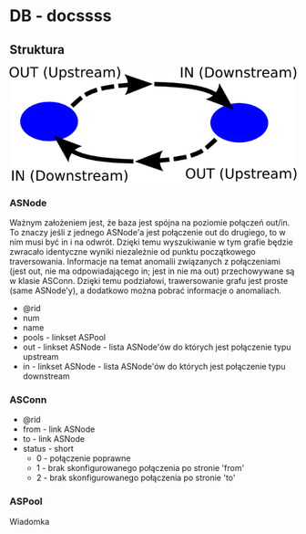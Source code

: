 # DB - docssss

## Struktura

![Nodes connections](https://github.com/zpi2011asvis/asvis/raw/master/docs/asvis_nodes.png)

### ASNode

Ważnym założeniem jest, że baza jest spójna na poziomie połączeń out/in. To znaczy jeśli z jednego ASNode'a jest połączenie out do drugiego, to w nim musi być in i na odwrót.
Dzięki temu wyszukiwanie w tym grafie będzie zwracało identyczne wyniki niezależnie od punktu początkowego traversowania.
Informacje na temat anomalii związanych z połączeniami (jest out, nie ma odpowiadającego in; jest in nie ma out) przechowywane są w klasie ASConn.
Dzięki temu podziałowi, trawersowanie grafu jest proste (same ASNode'y), a dodatkowo można pobrać informacje o anomaliach.

* @rid
* num
* name
* pools - linkset ASPool
* out - linkset ASNode - lista ASNode'ów do których jest połączenie typu upstream
* in - linkset ASNode - lista ASNode'ów do których jest połączenie typu downstream

### ASConn

* @rid
* from - link ASNode
* to - link ASNode
* status - short
    * 0 - połączenie poprawne
	* 1 - brak skonfigurowanego połączenia po stronie 'from'
	* 2 - brak skonfigurowanego połączenia po stronie 'to'

### ASPool

Wiadomka
